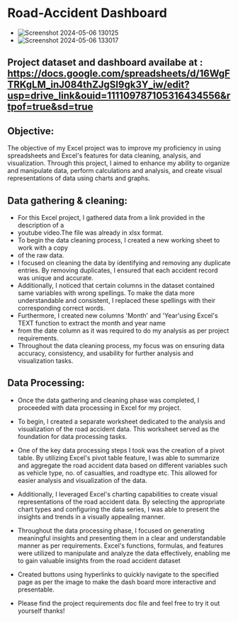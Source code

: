# Road-Accident Dashboard
- ![Screenshot 2024-05-06 130125](https://github.com/Vetri2509/Road-Accident/assets/163424219/27ef53b5-c4d4-4452-b03f-fe1acf504203)
- ![Screenshot 2024-05-06 133017](https://github.com/Vetri2509/Road-Accident/assets/163424219/ff0da1ff-1f81-4789-a799-0b76597ea272)

## Project dataset and dashboard availabe at : https://docs.google.com/spreadsheets/d/16WgFTRKgLM_inJ084thZJgSl9gk3Y_iw/edit?usp=drive_link&ouid=111109787105316434556&rtpof=true&sd=true


## Objective:
 The objective of my Excel project was to improve my proficiency in using 
spreadsheets and Excel's features for data cleaning, analysis, and visualization. Through 
this project, I aimed to enhance my ability to organize and manipulate data, perform 
calculations and analysis, and create visual representations of data using charts and 
graphs.


## Data gathering & cleaning:
 - For this Excel project, I gathered data from a link provided in the description of a
 - youtube video.The file was already in xlsx format.
-  To begin the data cleaning process, I  created a new working sheet to work with a copy
-   of the raw data.
 - I focused on cleaning the data by identifying and removing any duplicate entries. By 
removing duplicates, I ensured that each accident record was unique and accurate.
 - Additionally, I noticed that certain columns in the dataset contained same variables with 
   wrong spellings. To make the data more understandable and consistent, I replaced these spellings
    with their corresponding correct words.
 - Furthermore, I created  new columns 'Month' and 'Year'using Excel's TEXT function to extract the month and year name
 -  from the date column as it was required to do my analysis as per project requirements. 
 - Throughout the data cleaning process, my focus was on ensuring data accuracy, 
consistency, and usability for further analysis and visualization tasks.

## Data Processing:
 - Once the data gathering and cleaning phase was completed, I proceeded with data 
processing in Excel for my project.
 - To begin, I created a separate worksheet dedicated to the analysis and visualization 
of the road accident data. This worksheet served as the foundation for data processing 
tasks.
 - One of the key data processing steps I took was the creation of a pivot table. By 
utilizing Excel's pivot table feature, I was able to summarize and aggregate the road
accident data based on different variables such as vehicle type, no. of casualties, and 
roadtype etc. This allowed for easier analysis and visualization of the data.
 - Additionally, I leveraged Excel's charting capabilities to create visual representations 
of the road accident data. By selecting the appropriate chart types and configuring the data 
series, I was able to present the insights and trends in a visually appealing manner.
 - Throughout the data processing phase, I focused on generating meaningful insights 
and presenting them in a clear and understandable manner as per requirements. Excel's functions, formulas, 
and features were utilized to manipulate and analyze the data effectively, enabling me 
to gain valuable insights from the road accident dataset
- Created buttons using hyperlinks to quickly navigate to the specified page as per the image to make the
 dash board more interactive and presentable.

- Please find the project requirements doc file and feel free to try it out yourself thanks!



